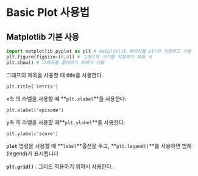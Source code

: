 # Basic Plot 사용법

## Matplotlib 기본 사용

```python
import matplotlib.pyplot as plt # matplotlib 패키지를 plt라 가정하고 사용
plt.figure(figsize=(6,4)) # 그래프의 크기를 지정하기 위해 사
plt.show() # 그래프를 출력하기 위해서 사용
```

그래프의 제목을 사용할 때 title을 사용한다.

```text
plt.title('Tetris')
```

x축 의 라벨을 사용할 때 **`plt.xlabel`**을 사용한다.

```text
plt.xlabel('episode')
```

y축 의 라벨을 사용할 때**`plt.ylabel`**을 사용한다.

```text
plt.ylabel('score')
```

**`plot`** 명령을 사용할 때 **`label`**옵션을 주고, **`plt.legend()`**를 사용하면 범례\(legend\)가 표시됩니다

**`plt.grid()`** : 그리드 적용하기 위하서 사용한다.

